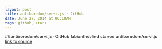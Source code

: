 ```yaml
---
layout: post
title: antiboredom/servi.js · GitHub
date: June 27, 2014 at 06:10AM
tags: github, stars
---
```

##antiboredom/servi.js · GitHub
fabiantheblind starred antiboredom/servi.js
[link to source](http://ift.tt/1m34r4f) 
